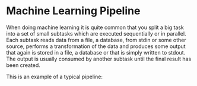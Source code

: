 # Machine Learning Pipeline

When doing machine learning it is quite common that you split a big task
into a set of small subtasks which are executed sequentially or in
parallel. Each subtask reads data from a file, a
database, from stdin or some other source, performs a transformation of the
data and produces some output that again is stored in a file, a
database or that is simply written to stdout. The output is usually consumed by
another subtask until the final result has been created.

This is an example of a typical pipeline:


